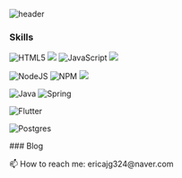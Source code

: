 ![header](https://capsule-render.vercel.app/api?type=waving&color=34C5FC&height=250&section=header&text=Moonseong%20Jang&fontSize=70&animation=fadeIn&fontAlignY=38&desc=%20&descAlignY=62&descAlign=62)



### Skills
![HTML5](https://img.shields.io/badge/html5-%23E34F26.svg?style=for-the-badge&logo=html5&logoColor=white)
<img src="https://img.shields.io/badge/css-1572B6?style=for-the-badge&logo=css3&logoColor=white">
![JavaScript](https://img.shields.io/badge/javascript-%23323330.svg?style=for-the-badge&logo=javascript&logoColor=%23F7DF1E)
<img src="https://img.shields.io/badge/jquery-0769AD?style=for-the-badge&logo=jquery&logoColor=white">

![NodeJS](https://img.shields.io/badge/node.js-6DA55F?style=for-the-badge&logo=node.js&logoColor=white) 
![NPM](https://img.shields.io/badge/NPM-%23000000.svg?style=for-the-badge&logo=npm&logoColor=white)
<img src="https://img.shields.io/badge/express-000000?style=for-the-badge&logo=express&logoColor=white">

![Java](https://img.shields.io/badge/java-%23ED8B00.svg?style=for-the-badge&logo=java&logoColor=white)
![Spring](https://img.shields.io/badge/spring-%236DB33F.svg?style=for-the-badge&logo=spring&logoColor=white)

![Flutter](https://img.shields.io/badge/Flutter-%2302569B.svg?style=for-the-badge&logo=Flutter&logoColor=white)

![Postgres](https://img.shields.io/badge/postgres-%23316192.svg?style=for-the-badge&logo=postgresql&logoColor=white)
<!--
![Python](https://img.shields.io/badge/python-3670A0?style=for-the-badge&logo=python&logoColor=ffdd54)
![R](https://img.shields.io/badge/r-%23276DC3.svg?style=for-the-badge&logo=r&logoColor=white)

![Notion](https://img.shields.io/badge/Notion-%23000000.svg?style=for-the-badge&logo=notion&logoColor=white)
-->


</p>
### Blog

</p>
</p>
📫 How to reach me: ericajg324@naver.com
</p>



<!--
**moonsng/moonsng** is a ✨ _special_ ✨ repository because its `README.md` (this file) appears on your GitHub profile.

Here are some ideas to get you started:

- 🔭 I’m currently working on ...
- 🌱 I’m currently learning ...
- 👯 I’m looking to collaborate on ...
- 🤔 I’m looking for help with ...
- 💬 Ask me about ...
- 📫 How to reach me: ...
- 😄 Pronouns: ...
- ⚡ Fun fact: ...
-->
